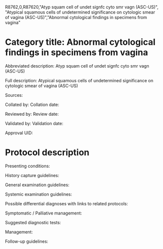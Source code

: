 R8762,0,R87620,"Atyp squam cell of undet signfc cyto smr vagn (ASC-US)", "Atypical squamous cells of undetermined significance on cytologic smear of vagina (ASC-US)","Abnormal cytological findings in specimens from vagina"
# Category title: Abnormal cytological findings in specimens from vagina

Abbreviated description: Atyp squam cell of undet signfc cyto smr vagn (ASC-US)

Full description: Atypical squamous cells of undetermined significance on cytologic smear of vagina (ASC-US)

Sources:

Collated by:
Collation date:

Reviewed by:
Review date:

Validated by:
Validation date:

Approval UID:

# Protocol description

Presenting conditions:

History capture guidelines:

General examination guidelines:

Systemic examination guidelines:

Possible differential diagnoses with links to related protocols:

Symptomatic / Palliative management:

Suggested diagnostic tests:

Management:

Follow-up guidelines:
